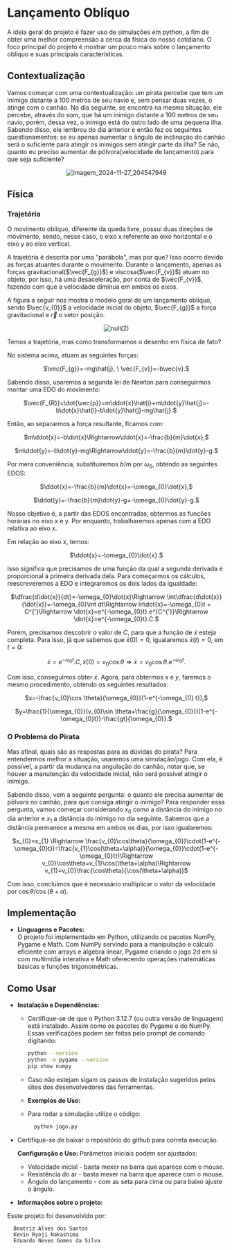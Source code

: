 # Lançamento Oblíquo

A ideia geral do projeto é fazer uso de simulações em python, a fim de obter uma melhor compreensão a cerca da física do nosso cotidiano. O foco principal do projeto é mostrar um pouco mais sobre o lançamento oblíquo e suas principais características.

## Contextualização
Vamos começar com uma contextualização: um pirata percebe que tem um inimigo distante a 100 metros de seu navio e, sem pensar duas vezes, o atinge com o canhão. No dia seguinte, se encontra na mesma situação, ele percebe, através do som, que há um inimigo distante a 100 metros de seu navio, porém, dessa vez, o inimigo está do outro lado de uma pequena ilha. Sabendo disso, ele lembrou do dia anterior e então fez os seguintes questionamentos: se eu apenas aumentar o ângulo de inclinação do canhão será o suficiente para atingir os inimigos sem atingir parte da ilha? Se não, quanto eu preciso aumentar de pólvora(velocidade de lançamento) para que seja suficiente?


<div align="center">

![imagem_2024-11-27_204547949](https://github.com/user-attachments/assets/fac019fa-ba91-492c-9518-a69fc037014e)

</div>

## Física

### Trajetória

O movimento oblíquo, diferente da queda livre, possui duas direções de movimento, sendo, nesse caso, o eixo x referente ao eixo horizontal e o eixo y ao eixo vertical.

A trajetória é descrita por uma "parábola", mas por que? Isso ocorre devido as forças atuantes durante o movimento. Durante o lançamento, apenas as forças gravitacional($`\vec{F_{g}}`$) e viscosa($`\vec{F_{v}}`$) atuam no objeto, por isso, há uma desaceleração, por conta de $`\vec{F_{v}}`$, fazendo com que a velocidade diminua em ambos os eixos.

A figura a seguir nos mostra o modelo geral de um lançamento oblíquo, sendo $\vec{v_{0}}$ a velocidade inicial do objeto, $\vec{F_{g}}$ a força gravitacional e $\vec{r}$ o vetor posição.

<div align="center">

![null(2)](https://github.com/user-attachments/assets/1c595f59-368a-43de-b5b1-eb050c24990e)

</div>

Temos a trajetória, mas como transformamos o desenho em física de fato? 

No sistema acima, atuam as seguintes forças:

<div align="center">

$\vec{F_{g}}=-mg\hat{j}, \ \vec{F_{v}}=-b\vec{v}.$

</div>

Sabendo disso, usaremos a segunda lei de Newton para conseguirmos montar uma EDO do movimento:

<div align="center">

$\vec{F_{R}}=\dot{\vec{p}}=m\ddot{x}\hat{i}+m\ddot{y}\hat{j}=-b\dot{x}\hat{i}-b\dot{y}\hat{j}-mg\hat{j}.$

</div>

Então, ao separarmos a força resultante, ficamos com:

<div align="center">
  
$m\ddot{x}=-b\dot{x}\Rightarrow\ddot{x}=-\frac{b}{m}\dot{x},$

$m\ddot{y}=-b\dot{y}-mg\Rightarrow\ddot{y}=-\frac{b}{m}\dot{y}-g.$


</div>

Por mera conveniência, substituiremos $b/m$ por $\omega_{0}$, obtendo as seguintes EDOS:

<div align="center">
  
$\ddot{x}=-\frac{b}{m}\dot{x}=-\omega_{0}\dot{x},$

$\ddot{y}=-\frac{b}{m}\dot{y}-g=-\omega_{0}\dot{y}-g.$

</div>

Nosso objetivo é, a partir das EDOS encontradas, obtermos as funções horárias no eixo x e y. Por enquanto, trabalharemos apenas com a EDO relativa ao eixo x.

Em relação ao eixo x, temos:

<div align="center">
  
$\ddot{x}=-\omega_{0}\dot{x}.$

</div>

Isso significa que precisamos de uma função da qual a segunda derivada é proporcional à primeira derivada dela. Para começarmos os cálculos, reescreveremos a EDO e integraremos os dois lados da igualdade:

<div align="center">
  
$\dfrac{d\dot{x}}{dt}=-\omega_{0}\dot{x}\Rightarrow \int\dfrac{d\dot{x}}{\dot{x}}=-\omega_{0}\int dt\Rightarrow ln\dot{x}=-\omega_{0}t + C^{'}\Rightarrow \dot{x}=e^{-\omega_{0}t}.e^{C^{'}}\Rightarrow \dot{x}=e^{-\omega_{0}t}.C.$

</div>

Porém, precisamos descobrir o valor de $C$, para que a função de $\dot{x}$ esteja completa. Para isso, já que sabemos que $\dot{x}(0)=0$, igualaremos $\dot{x}(t)=0$, em $t=0$:

<div align="center">
  
$\dot{x}=e^{-\omega_{0}t}.C, \dot{x}(0)=v_{0}\cos \theta \Rightarrow \dot{x}=v_{0}\cos \theta.e^{-\omega_{0}t}.$

</div>

Com isso, conseguimos obter $\dot{x}$. Agora, para obtermos $x$ e $y$, faremos o mesmo procedimento, obtendo os seguintes resultados:

<div align="center">
  
$x=-\frac{v_{0}\cos \theta}{\omega_{0}}(1-e^{-\omega_{0} t}),$

$y=\frac{1}{\omega_{0}}(v_{0}\sin \theta+\frac{g}{\omega_{0}})(1-e^{-\omega_{0}t})-\frac{gt}{\omega_{0}}.$

</div>

### O Problema do Pirata

Mas afinal, quais são as respostas para as dúvidas do pirata? Para entendermos melhor a situação, usaremos uma simulação/jogo. Com ela, é possível, a partir da mudança na angulação do canhão, notar que, se houver a manutenção da velocidade inicial, não será possível atingir o inimigo.

Sabendo disso, vem a seguinte pergunta: o quanto ele precisa aumentar de pólvora no canhão, para que consiga atingir o inimigo? Para responder essa pergunta, vamos começar considerando $x_{0}$ como a distância do inimigo no dia anterior e $x_{1}$ a distância do inimigo no dia seguinte. Sabemos que a distância permanece a mesma em ambos os dias, por isso igualaremos:

<div align="center">
  
$x_{0}=x_{1} \Rightarrow \frac{v_{0}\cos\theta}{\omega_{0}}\cdot(1-e^{-\omega_{0}t})=\frac{v_{1}\cos(\theta+\alpha)}{\omega_{0}}\cdot(1-e^{-\omega_{0}t})\Rightarrow v_{0}\cos\theta=v_{1}\cos(\theta+\alpha)\Rightarrow v_{1}=v_{0}\frac{\cos\theta}{\cos(\theta+\alpha)}$

</div>

Com isso, concluímos que é necessário multiplicar o valor da velocidade por $\cos\theta / \cos(\theta+\alpha).$

## Implementação

- **Linguagens e Pacotes:**  
  O projeto foi implementado em Python, utilizando os pacotes NumPy, Pygame e Math. Com NumPy servindo para a manipulação e cálculo eficiente com arrays e álgebra linear, Pygame criando o jogo 2d em si com multimídia interativa e Math oferecendo operações matemáticas básicas e funções trigonométricas.

## Como Usar

- **Instalação e Dependências:**  
  - Certifique-se de que o Python 3.12.7 (ou outra versão de linguagem) está instalado. Assim como os pacotes do Pygame e do NumPy. Essas verificações podem ser feitas pelo prompt de comando digitando:
    ```bash
    python --version
    python -m pygame --version
    pip show numpy
    
  - Caso não estejam sigam os passos de instalação sugeridos pelos sites dos desenvolvedores das ferramentas.

  - **Exemplos de Uso:**  
  - Para rodar a simulação utilize o código:
    ```python
      python jogo.py
    ```
 - Certifique-se de baixar o repositório do github para correta execução.

   **Configuração e Uso:** Parâmetros iniciais podem ser ajustados:
    - Velocidade inicial - basta mexer na barra que aparece com o mouse.
    - Resistência do ar - basta mexer na barra que aparece com o mouse.
    - Ângulo do lançamento - com as seta para cima ou para baixo ajuste o ângulo.

  - **Informações sobre o projeto:**
 
  Esste projeto foi desenvolvido por:
  
      Beatriz Alves dos Santos
      Kevin Ryoji Nakashima
      Eduardo Neves Gomes da Silva
